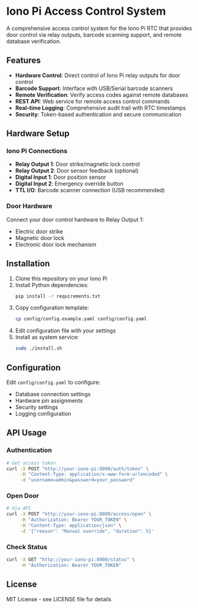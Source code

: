 # Iono Pi Access Control System

A comprehensive access control system for the Iono Pi RTC that provides door control via relay outputs, barcode scanning support, and remote database verification.

## Features

- **Hardware Control**: Direct control of Iono Pi relay outputs for door control
- **Barcode Support**: Interface with USB/Serial barcode scanners
- **Remote Verification**: Verify access codes against remote databases
- **REST API**: Web service for remote access control commands
- **Real-time Logging**: Comprehensive audit trail with RTC timestamps
- **Security**: Token-based authentication and secure communication

## Hardware Setup

### Iono Pi Connections

- **Relay Output 1**: Door strike/magnetic lock control
- **Relay Output 2**: Door sensor feedback (optional)
- **Digital Input 1**: Door position sensor
- **Digital Input 2**: Emergency override button
- **TTL I/O**: Barcode scanner connection (USB recommended)

### Door Hardware

Connect your door control hardware to Relay Output 1:
- Electric door strike
- Magnetic door lock
- Electronic door lock mechanism

## Installation

1. Clone this repository on your Iono Pi
2. Install Python dependencies:
   ```bash
   pip install -r requirements.txt
   ```
3. Copy configuration template:
   ```bash
   cp config/config.example.yaml config/config.yaml
   ```
4. Edit configuration file with your settings
5. Install as system service:
   ```bash
   sudo ./install.sh
   ```

## Configuration

Edit `config/config.yaml` to configure:
- Database connection settings
- Hardware pin assignments
- Security settings
- Logging configuration

## API Usage

### Authentication
```bash
# Get access token
curl -X POST "http://your-iono-pi:8000/auth/token" \
     -H "Content-Type: application/x-www-form-urlencoded" \
     -d "username=admin&password=your_password"
```

### Open Door
```bash
# Via API
curl -X POST "http://your-iono-pi:8000/access/open" \
     -H "Authorization: Bearer YOUR_TOKEN" \
     -H "Content-Type: application/json" \
     -d '{"reason": "Manual override", "duration": 5}'
```

### Check Status
```bash
curl -X GET "http://your-iono-pi:8000/status" \
     -H "Authorization: Bearer YOUR_TOKEN"
```

## License

MIT License - see LICENSE file for details
